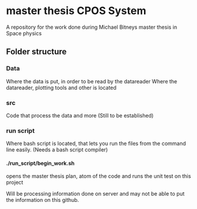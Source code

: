 # master thesis CPOS System
A repository for the work done during Michael Bitneys master thesis in Space physics

## Folder structure

### Data

Where the data is put, in order to be read by the datareader
Where the datareader, plotting tools and other is located

### src

Code that process the data and more (Still to be established)


### run script

Where bash script is located, that lets you run the files from the command line easily. (Needs a bash script compiler)

#### ./run_script/begin_work.sh
opens the master thesis plan, atom of the code and runs the unit test on this project


Will be processing information done on server and may not be able to put the information on this github.

